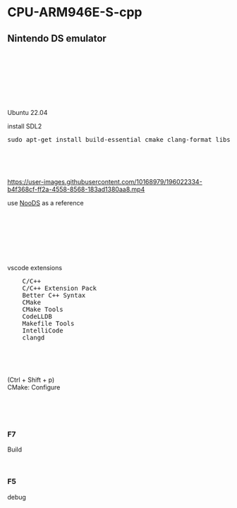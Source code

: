 # CPU-ARM946E-S-cpp

## Nintendo DS emulator

<br><br><br>

<br><br><br>

Ubuntu 22.04

install SDL2

<pre>
sudo apt-get install build-essential cmake clang-format libsdl2-dev libsdl2-image-dev libsdl2-mixer-dev libsdl2-net-dev libsdl2-ttf-dev libglew-dev
</pre>

<br><br><br>

https://user-images.githubusercontent.com/10168979/196022334-b4f368cf-ff2a-4558-8568-183ad1380aa8.mp4



use [NooDS](https://github.com/Hydr8gon/NooDS) as a reference

<br><br><br><br><br><br>

vscode extensions

<pre>
    C/C++
    C/C++ Extension Pack
    Better C++ Syntax
    CMake
    CMake Tools
    CodeLLDB
    Makefile Tools
    IntelliCode
    clangd
</pre>

<br><br><br>

(Ctrl + Shift + p)  
CMake: Configure

<br><br><br>

### F7

Build

<br>

### F5

debug

<br><br><br><br><br><br><br><br><br>
